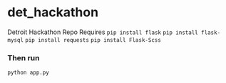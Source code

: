 # det_hackathon
Detroit Hackathon Repo
Requires
`pip install flask`
`pip install flask-mysql`
`pip install requests`
`pip install Flask-Scss`

### Then run
`python app.py`
